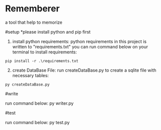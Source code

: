 # Rememberer
a tool that help to memorize

#setup
  *please install python and pip first
  1. install python requirements:
    python requirements in this project is written to "requirements.txt"
    you can run command below on your terminal to install requirements:
    
    pip install -r .\requirements.txt
      
  2. create DataBase File:
    run createDataBase.py to create a sqlite file with necessary tables:
    
    py createDataBase.py

#write

  run command below:
  py writer.py
  
#test

  run command below:
  py test.py
